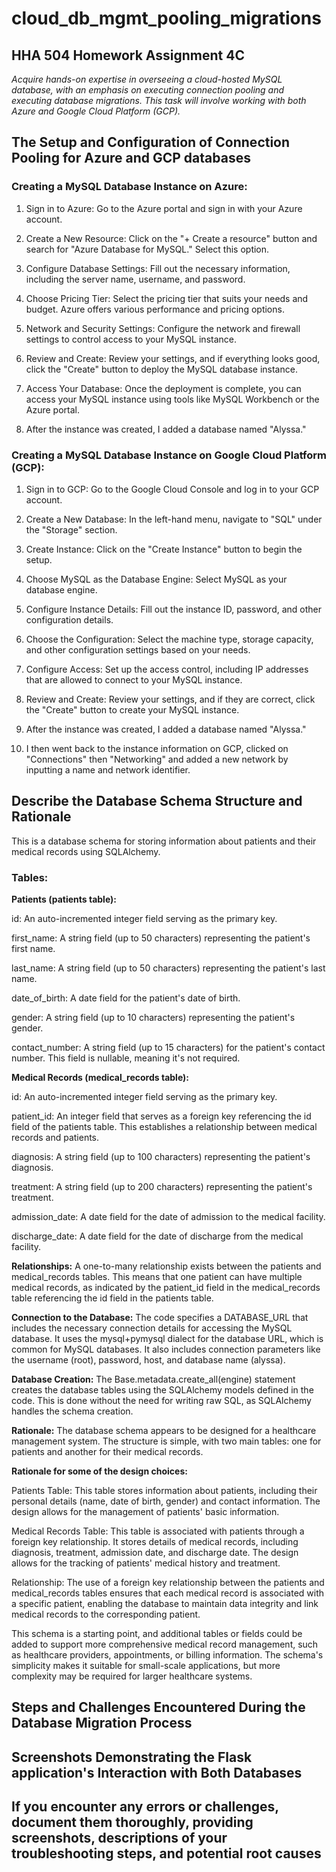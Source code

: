 # cloud_db_mgmt_pooling_migrations
## **HHA 504 Homework Assignment 4C** 

*Acquire hands-on expertise in overseeing a cloud-hosted MySQL database, with an emphasis on executing connection pooling and executing database migrations. This task will involve working with both Azure and Google Cloud Platform (GCP).* 

## **The Setup and Configuration of Connection Pooling for Azure and GCP databases**

### **Creating a MySQL Database Instance on Azure:**

1. Sign in to Azure: Go to the Azure portal and sign in with your Azure account.

2. Create a New Resource: Click on the "+ Create a resource" button and search for "Azure Database for MySQL." Select this option.

3. Configure Database Settings: Fill out the necessary information, including the server name, username, and password.

4. Choose Pricing Tier: Select the pricing tier that suits your needs and budget. Azure offers various performance and pricing options.

5. Network and Security Settings: Configure the network and firewall settings to control access to your MySQL instance.

6. Review and Create: Review your settings, and if everything looks good, click the "Create" button to deploy the MySQL database instance.

7. Access Your Database: Once the deployment is complete, you can access your MySQL instance using tools like MySQL Workbench or the Azure portal.

8. After the instance was created, I added a database named "Alyssa."

### **Creating a MySQL Database Instance on Google Cloud Platform (GCP):**

1. Sign in to GCP: Go to the Google Cloud Console and log in to your GCP account.

2. Create a New Database: In the left-hand menu, navigate to "SQL" under the "Storage" section.

3. Create Instance: Click on the "Create Instance" button to begin the setup.

4. Choose MySQL as the Database Engine: Select MySQL as your database engine.

5. Configure Instance Details: Fill out the instance ID, password, and other configuration details.

6. Choose the Configuration: Select the machine type, storage capacity, and other configuration settings based on your needs.

7. Configure Access: Set up the access control, including IP addresses that are allowed to connect to your MySQL instance.

8. Review and Create: Review your settings, and if they are correct, click the "Create" button to create your MySQL instance.

9. After the instance was created, I added a database named "Alyssa."

10. I then went back to the instance information on GCP, clicked on "Connections" then "Networking" and added a new network by inputting a name and network identifier.    

## **Describe the Database Schema Structure and Rationale**

This is a database schema for storing information about patients and their medical records using SQLAlchemy.

### **Tables:**

**Patients (patients table):**

id: An auto-incremented integer field serving as the primary key.

first_name: A string field (up to 50 characters) representing the patient's first name.

last_name: A string field (up to 50 characters) representing the patient's last name.

date_of_birth: A date field for the patient's date of birth.

gender: A string field (up to 10 characters) representing the patient's gender.

contact_number: A string field (up to 15 characters) for the patient's contact number. This field is nullable, meaning it's not required.

**Medical Records (medical_records table):**

id: An auto-incremented integer field serving as the primary key.

patient_id: An integer field that serves as a foreign key referencing the id field of the patients table. This establishes a relationship between medical records and patients.

diagnosis: A string field (up to 100 characters) representing the patient's diagnosis.

treatment: A string field (up to 200 characters) representing the patient's treatment.

admission_date: A date field for the date of admission to the medical facility.

discharge_date: A date field for the date of discharge from the medical facility.

**Relationships:**
A one-to-many relationship exists between the patients and medical_records tables. This means that one patient can have multiple medical records, as indicated by the patient_id field in the medical_records table referencing the id field in the patients table.

**Connection to the Database:**
The code specifies a DATABASE_URL that includes the necessary connection details for accessing the MySQL database. It uses the mysql+pymysql dialect for the database URL, which is common for MySQL databases.
It also includes connection parameters like the username (root), password, host, and database name (alyssa).

**Database Creation:**
The Base.metadata.create_all(engine) statement creates the database tables using the SQLAlchemy models defined in the code. This is done without the need for writing raw SQL, as SQLAlchemy handles the schema creation.

**Rationale:**
The database schema appears to be designed for a healthcare management system. The structure is simple, with two main tables: one for patients and another for their medical records. 

**Rationale for some of the design choices:**

Patients Table: This table stores information about patients, including their personal details (name, date of birth, gender) and contact information. The design allows for the management of patients' basic information.

Medical Records Table: This table is associated with patients through a foreign key relationship. It stores details of medical records, including diagnosis, treatment, admission date, and discharge date. The design allows for the tracking of patients' medical history and treatment.

Relationship: The use of a foreign key relationship between the patients and medical_records tables ensures that each medical record is associated with a specific patient, enabling the database to maintain data integrity and link medical records to the corresponding patient.

This schema is a starting point, and additional tables or fields could be added to support more comprehensive medical record management, such as healthcare providers, appointments, or billing information. The schema's simplicity makes it suitable for small-scale applications, but more complexity may be required for larger healthcare systems.

## **Steps and Challenges Encountered During the Database Migration Process**

## **Screenshots Demonstrating the Flask application's Interaction with Both Databases**

## **If you encounter any errors or challenges, document them thoroughly, providing screenshots, descriptions of your troubleshooting steps, and potential root causes**